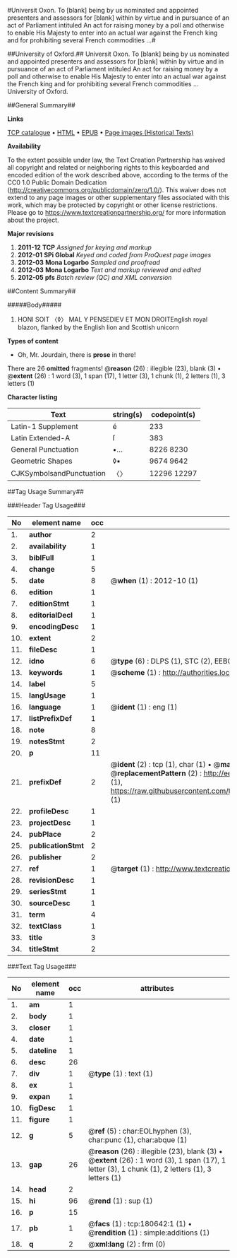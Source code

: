#Universit Oxon. To [blank] being by us nominated and appointed presenters and assessors for [blank] within by virtue and in pursuance of an act of Parliament intituled An act for raising money by a poll and otherwise to enable His Majesty to enter into an actual war against the French king and for prohibiting several French commodities ...#

##University of Oxford.##
Universit Oxon. To [blank] being by us nominated and appointed presenters and assessors for [blank] within by virtue and in pursuance of an act of Parliament intituled An act for raising money by a poll and otherwise to enable His Majesty to enter into an actual war against the French king and for prohibiting several French commodities ...
University of Oxford.

##General Summary##

**Links**

[TCP catalogue](http://www.ota.ox.ac.uk/tcp/)  • 
[HTML](http://tei.it.ox.ac.uk/tcp/Texts-HTML/free/B09/B09648.html)  • 
[EPUB](http://tei.it.ox.ac.uk/tcp/Texts-EPUB/free/B09/B09648.epub) • 
[Page images (Historical Texts)](https://historicaltexts.jisc.ac.uk/eebo-61297116e)

**Availability**

To the extent possible under law, the Text Creation Partnership has waived all copyright and related or neighboring rights to this keyboarded and encoded edition of the work described above, according to the terms of the CC0 1.0 Public Domain Dedication (http://creativecommons.org/publicdomain/zero/1.0/). This waiver does not extend to any page images or other supplementary files associated with this work, which may be protected by copyright or other license restrictions. Please go to https://www.textcreationpartnership.org/ for more information about the project.

**Major revisions**

1. __2011-12__ __TCP__ *Assigned for keying and markup*
1. __2012-01__ __SPi Global__ *Keyed and coded from ProQuest page images*
1. __2012-03__ __Mona Logarbo__ *Sampled and proofread*
1. __2012-03__ __Mona Logarbo__ *Text and markup reviewed and edited*
1. __2012-05__ __pfs__ *Batch review (QC) and XML conversion*

##Content Summary##

#####Body#####

1. HONI SOIT 〈◊〉 MAL Y PENSEDIEV ET MON DROITEnglish royal blazon, flanked by the English lion and Scottish unicorn

**Types of content**

  * Oh, Mr. Jourdain, there is **prose** in there!

There are 26 **omitted** fragments! 
 @__reason__ (26) : illegible (23), blank (3)  •  @__extent__ (26) : 1 word (3), 1 span (17), 1 letter (3), 1 chunk (1), 2 letters (1), 3 letters (1)

**Character listing**


|Text|string(s)|codepoint(s)|
|---|---|---|
|Latin-1 Supplement|é|233|
|Latin Extended-A|ſ|383|
|General Punctuation|•…|8226 8230|
|Geometric Shapes|◊▪|9674 9642|
|CJKSymbolsandPunctuation|〈〉|12296 12297|

##Tag Usage Summary##

###Header Tag Usage###

|No|element name|occ|attributes|
|---|---|---|---|
|1.|__author__|2||
|2.|__availability__|1||
|3.|__biblFull__|1||
|4.|__change__|5||
|5.|__date__|8| @__when__ (1) : 2012-10 (1)|
|6.|__edition__|1||
|7.|__editionStmt__|1||
|8.|__editorialDecl__|1||
|9.|__encodingDesc__|1||
|10.|__extent__|2||
|11.|__fileDesc__|1||
|12.|__idno__|6| @__type__ (6) : DLPS (1), STC (2), EEBO-CITATION (1), OCLC (1), VID (1)|
|13.|__keywords__|1| @__scheme__ (1) : http://authorities.loc.gov/ (1)|
|14.|__label__|5||
|15.|__langUsage__|1||
|16.|__language__|1| @__ident__ (1) : eng (1)|
|17.|__listPrefixDef__|1||
|18.|__note__|8||
|19.|__notesStmt__|2||
|20.|__p__|11||
|21.|__prefixDef__|2| @__ident__ (2) : tcp (1), char (1)  •  @__matchPattern__ (2) : ([0-9\-]+):([0-9IVX]+) (1), (.+) (1)  •  @__replacementPattern__ (2) : http://eebo.chadwyck.com/downloadtiff?vid=$1&page=$2 (1), https://raw.githubusercontent.com/textcreationpartnership/Texts/master/tcpchars.xml#$1 (1)|
|22.|__profileDesc__|1||
|23.|__projectDesc__|1||
|24.|__pubPlace__|2||
|25.|__publicationStmt__|2||
|26.|__publisher__|2||
|27.|__ref__|1| @__target__ (1) : http://www.textcreationpartnership.org/docs/. (1)|
|28.|__revisionDesc__|1||
|29.|__seriesStmt__|1||
|30.|__sourceDesc__|1||
|31.|__term__|4||
|32.|__textClass__|1||
|33.|__title__|3||
|34.|__titleStmt__|2||


###Text Tag Usage###

|No|element name|occ|attributes|
|---|---|---|---|
|1.|__am__|1||
|2.|__body__|1||
|3.|__closer__|1||
|4.|__date__|1||
|5.|__dateline__|1||
|6.|__desc__|26||
|7.|__div__|1| @__type__ (1) : text (1)|
|8.|__ex__|1||
|9.|__expan__|1||
|10.|__figDesc__|1||
|11.|__figure__|1||
|12.|__g__|5| @__ref__ (5) : char:EOLhyphen (3), char:punc (1), char:abque (1)|
|13.|__gap__|26| @__reason__ (26) : illegible (23), blank (3)  •  @__extent__ (26) : 1 word (3), 1 span (17), 1 letter (3), 1 chunk (1), 2 letters (1), 3 letters (1)|
|14.|__head__|2||
|15.|__hi__|96| @__rend__ (1) : sup (1)|
|16.|__p__|15||
|17.|__pb__|1| @__facs__ (1) : tcp:180642:1 (1)  •  @__rendition__ (1) : simple:additions (1)|
|18.|__q__|2| @__xml:lang__ (2) : frm (0)|

